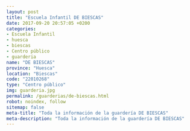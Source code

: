 ```yaml
---
layout: post
title: "Escuela Infantil DE BIESCAS"
date: 2017-09-20 20:57:05 +0200
categories:
- Escuela Infantil
- huesca
- biescas
- Centro público
- guarderia
name: "DE BIESCAS"
province: "Huesca"
location: "Biescas"
code: "22010268"
type: "Centro público"
img: guarderia.jpg
permalink: /guarderias/de-biescas.html
robot: noindex, follow
sitemap: false
meta-title: "Toda la información de la guardería DE BIESCAS"
meta-description: "Toda la información de la guardería DE BIESCAS"
---
```

